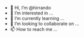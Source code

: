 - 👋 Hi, I’m @hirrando
- 👀 I’m interested in ...
- 🌱 I’m currently learning ...
- 💞️ I’m looking to collaborate on ...
- 📫 How to reach me ...

<!---
hirrando/hirrando is a ✨ special ✨ repository because its `README.md` (this file) appears on your GitHub profile.
You can click the Preview link to take a look at your changes.
--->
